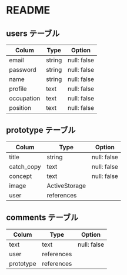 # README

## users テーブル

| Colum      | Type   | Option      |
| ---------- | ------ | ----------- |
| email      | string | null: false |
| password   | string | null: false |
| name       | string | null: false |
| profile    | text   | null: false |
| occupation | text   | null: false |
| position   | text   | null: false |

## prototype テーブル

| Colum      | Type          | Option      |
| -----------| ------------- | ----------- |
| title      | string        | null: false |
| catch_copy | text          | null: false |
| concept    | text          | null: false |
| image      | ActiveStorage |             |
| user       | references    |             |

## comments テーブル

| Colum     | Type       | Option      |
| --------- | ---------- | ----------- |
| text      | text       | null: false |
| user      | references |             |
| prototype | references |             |

